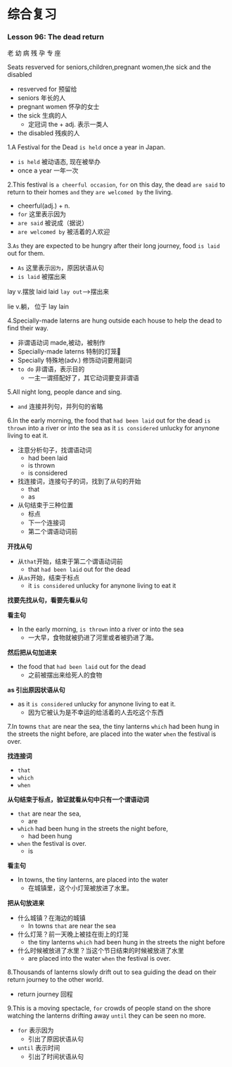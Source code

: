 # 综合复习

### Lesson 96: The dead return

老 幼 病 残 孕 专 座

Seats resverved for seniors,children,pregnant women,the sick and the disabled
* resverved for 预留给
* seniors 年长的人
* pregnant women 怀孕的女士
* the sick 生病的人
  * 定冠词 the + adj. 表示一类人
* the disabled 残疾的人

1.A Festival for the Dead `is held` once a year in Japan.
* `is held` 被动语态, 现在被举办
* once a year  一年一次

2.This festival is `a cheerful occasion`, `for` on this day, the dead `are said` to return to their homes `and` they `are welcomed by` the living.
* cheerful(adj.) + n.
* `for` 这里表示因为
* `are said` 被说成（据说）
* `are welcomed by` 被活着的人欢迎

3.`As` they are expected to be hungry after their long journey, food `is laid` out for them.
* `As` 这里表示`因为`，原因状语从句
* `is laid` 被摆出来

lay v.摆放    laid  laid    `lay out`-->摆出来

lie v.躺， 位于 lay lain

4.Specially-made laterns are hung outside each house to help the dead to find their way.
* 非谓语动词 made,被动，被制作
* Specially-made laterns 特制的灯笼🏮
* Specially 特殊地(adv.) 修饰动词要用副词
* `to do` 非谓语，表示目的
  * 一主一谓搭配好了，其它动词要变非谓语

5.All night long, people dance and sing.
* `and` 连接并列句，并列句的省略

6.In the early morning, the food that `had been laid` out for the dead `is thrown` into a river or into the sea as it `is considered` unlucky for anynone living to eat it.
* 注意分析句子，找谓语动词
  * had been laid
  * is thrown
  * is considered
* 找连接词，连接句子的词，找到了从句的开始
  * that
  * as
* 从句结束于三种位置
  * 标点
  * 下一个连接词
  * 第二个谓语动词前

**开找从句**
* 从`that`开始，结束于第二个谓语动词前
  * that `had been laid` out for the dead
* 从`as`开始，结束于标点
  * it `is considered` unlucky for anynone living to eat it

**找要先找从句，看要先看从句**

**看主句**
* In the early morning, `is thrown` into a river or into the sea
  * 一大早，食物就被扔进了河里或者被扔进了海。

**然后把从句加进来**
* the food that `had been laid` out for the dead
  * 之前被摆出来给死人的食物

**as 引出原因状语从句**
* as it `is considered` unlucky for anynone living to eat it.
  * 因为它被认为是不幸运的给活着的人去吃这个东西

7.In towns `that` are near the sea, the tiny lanterns `which` had been hung in the streets the night before, are placed into the water `when` the festival is over.

**找连接词**
  * `that`
  * `which`
  * `when`

**从句结束于标点，验证就看从句中只有一个谓语动词**
  * `that` are near the sea,
    * are
  * `which` had been hung in the streets the night before,
    * had been hung
  * `when` the festival is over.
    * is

**看主句**
  * In towns, the tiny lanterns, are placed into the water
    * 在城镇里，这个小灯笼被放进了水里。

**把从句放进来**
  * 什么城镇？在海边的城镇
    * In towns `that` are near the sea
  * 什么灯笼？前一天晚上被挂在街上的灯笼
    * the tiny lanterns `which` had been hung in the streets the night before
  * 什么时候被放进了水里？当这个节日结束的时候被放进了水里
    * are placed into the water `when` the festival is over.

8.Thousands of lanterns slowly drift out to sea guiding the dead on their return journey to the other world.
* return journey 回程

9.This is a moving spectacle, `for` crowds of people stand on the shore watching the lanterns drifting away `until` they can be seen no more.
* `for` 表示因为
  * 引出了原因状语从句
* `until` 表示时间
  * 引出了时间状语从句




